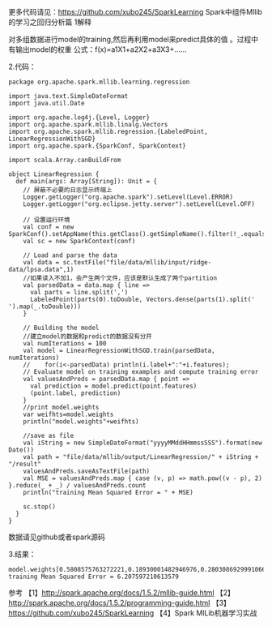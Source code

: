 更多代码请见：https://github.com/xubo245/SparkLearning
Spark中组件Mllib的学习之回归分析篇
1解释

对多组数据进行model的training,然后再利用model来predict具体的值 
。过程中有输出model的权重 
公式：f(x)=a1X1+a2X2+a3X3+......

2.代码：

```
package org.apache.spark.mllib.learning.regression

import java.text.SimpleDateFormat
import java.util.Date

import org.apache.log4j.{Level, Logger}
import org.apache.spark.mllib.linalg.Vectors
import org.apache.spark.mllib.regression.{LabeledPoint, LinearRegressionWithSGD}
import org.apache.spark.{SparkConf, SparkContext}

import scala.Array.canBuildFrom

object LinearRegression {
  def main(args: Array[String]): Unit = {
    // 屏蔽不必要的日志显示终端上
    Logger.getLogger("org.apache.spark").setLevel(Level.ERROR)
    Logger.getLogger("org.eclipse.jetty.server").setLevel(Level.OFF)

    // 设置运行环境
    val conf = new SparkConf().setAppName(this.getClass().getSimpleName().filter(!_.equals('$'))).setMaster("local[4]")
    val sc = new SparkContext(conf)

    // Load and parse the data
    val data = sc.textFile("file/data/mllib/input/ridge-data/lpsa.data",1)
    //如果读入不加1，会产生两个文件，应该是默认生成了两个partition
    val parsedData = data.map { line =>
      val parts = line.split(',')
      LabeledPoint(parts(0).toDouble, Vectors.dense(parts(1).split(' ').map(_.toDouble)))
    }

    // Building the model
    //建立model的数据和predict的数据没有分开
    val numIterations = 100
    val model = LinearRegressionWithSGD.train(parsedData, numIterations)
    //    for(i<-parsedData) println(i.label+":"+i.features);
    // Evaluate model on training examples and compute training error
    val valuesAndPreds = parsedData.map { point =>
      val prediction = model.predict(point.features)
      (point.label, prediction)
    }
    //print model.weights
    var weifhts=model.weights
    println("model.weights"+weifhts)
    
    //save as file
    val iString = new SimpleDateFormat("yyyyMMddHHmmssSSS").format(new Date())
    val path = "file/data/mllib/output/LinearRegression/" + iString + "/result"
    valuesAndPreds.saveAsTextFile(path)
    val MSE = valuesAndPreds.map { case (v, p) => math.pow((v - p), 2) }.reduce(_ + _) / valuesAndPreds.count
    println("training Mean Squared Error = " + MSE)

    sc.stop()
  }
}
```
数据请见github或者spark源码

3.结果：

```
model.weights[0.5808575763272221,0.18930001482946976,0.2803086929991066,0.1110834181777876,0.4010473965597895,-0.5603061626684255,-0.5804740464000981,0.8742741176970946]
training Mean Squared Error = 6.207597210613579
```

参考
【1】http://spark.apache.org/docs/1.5.2/mllib-guide.html 
【2】http://spark.apache.org/docs/1.5.2/programming-guide.html
【3】https://github.com/xubo245/SparkLearning
【4】Spark MlLib机器学习实战
